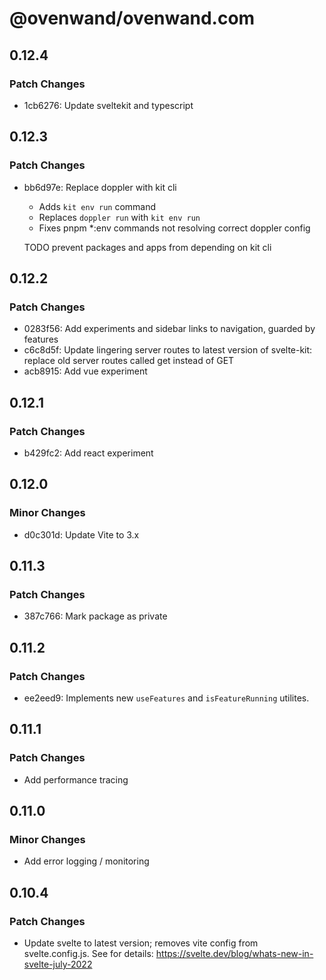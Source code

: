 # @ovenwand/ovenwand.com

## 0.12.4

### Patch Changes

- 1cb6276: Update sveltekit and typescript

## 0.12.3

### Patch Changes

- bb6d97e: Replace doppler with kit cli

  - Adds `kit env run` command
  - Replaces `doppler run` with `kit env run`
  - Fixes pnpm \*:env commands not resolving correct doppler config

  TODO prevent packages and apps from depending on kit cli

## 0.12.2

### Patch Changes

- 0283f56: Add experiments and sidebar links to navigation, guarded by features
- c6c8d5f: Update lingering server routes to latest version of svelte-kit: replace old server routes called get instead of GET
- acb8915: Add vue experiment

## 0.12.1

### Patch Changes

- b429fc2: Add react experiment

## 0.12.0

### Minor Changes

- d0c301d: Update Vite to 3.x

## 0.11.3

### Patch Changes

- 387c766: Mark package as private

## 0.11.2

### Patch Changes

- ee2eed9: Implements new `useFeatures` and `isFeatureRunning` utilites.

## 0.11.1

### Patch Changes

- Add performance tracing

## 0.11.0

### Minor Changes

- Add error logging / monitoring

## 0.10.4

### Patch Changes

- Update svelte to latest version; removes vite config from svelte.config.js. See for details: https://svelte.dev/blog/whats-new-in-svelte-july-2022
